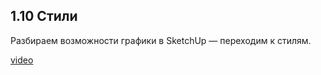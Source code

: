 ## 1.10 Стили

Разбираем возможности графики в SketchUp — переходим к стилям.

[video](https://player.softculture.cc/embed/online/SKC/SKC_85.27.04_L2-3_Styles)